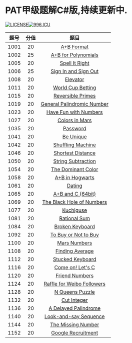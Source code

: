 # PAT甲级题解C#版,持续更新中.

[![LICENSE](https://img.shields.io/badge/license-Anti%20996-blue.svg)](https://github.com/996icu/996.ICU/blob/master/LICENSE)[![996.ICU](https://img.shields.io/badge/link-996.icu-red.svg)](https://996.icu)

| 题号 | 分值 |                             题目                             |
| :--: | :--: | :----------------------------------------------------------: |
| 1001 |  20  | [A+B Format](https://jiayaoo3o.github.io/2019/04/16/1001-A-B-Format/) |
| 1002 |  25  | [A+B for Polynomials](https://jiayaoo3o.github.io/2019/05/10/1002-A-B-for-Polynomials/) |
| 1005 |  20  | [Spell It Right](https://jiayaoo3o.github.io/2019/04/16/1005-Spell-It-Right/) |
| 1006 |  25  | [Sign In and Sign Out](https://jiayaoo3o.github.io/2019/05/28/1006-Sign-In-and-Sign-Out/) |
| 1008 |  20  | [Elevator](https://jiayaoo3o.github.io/2019/04/16/1008-Elevator/) |
| 1011 |  20  | [World Cup Betting](https://jiayaoo3o.github.io/2019/04/16/1011-World-Cup-Betting/) |
| 1015 |  20  | [Reversible Primes](https://jiayaoo3o.github.io/2019/04/16/1015-Reversible-Primes/) |
| 1019 |  20  | [General Palindromic Number](https://jiayaoo3o.github.io/2019/04/17/1019-General-Palindromic-Number/) |
| 1023 |  20  | [Have Fun with Numbers](https://jiayaoo3o.github.io/2019/04/17/1023-Have-Fun-with-Numbers/) |
| 1027 |  20  | [Colors in Mars](https://jiayaoo3o.github.io/2019/04/18/1027-Colors-in-Mars/) |
| 1035 |  20  | [Password](https://jiayaoo3o.github.io/2019/04/18/1035-Password/) |
| 1041 |  20  | [Be Unique](https://jiayaoo3o.github.io/2019/04/19/1041-Be-Unique/) |
| 1042 |  20  | [Shuffling Machine](https://jiayaoo3o.github.io/2019/04/19/1042-Shuffling-Machine/) |
| 1046 |  20  | [Shortest Distance](https://jiayaoo3o.github.io/2019/04/20/1046-Shortest-Distance/) |
| 1050 |  20  | [String Subtraction](https://jiayaoo3o.github.io/2019/04/22/1050-String-Subtraction/) |
| 1054 |  20  | [The Dominant Color](https://jiayaoo3o.github.io/2019/04/22/1054-The-Dominant-Color/) |
| 1058 |  20  | [A+B in Hogwarts](https://jiayaoo3o.github.io/2019/04/22/1058-A-B-in-Hogwarts/) |
| 1061 |  20  | [Dating](https://jiayaoo3o.github.io/2019/04/23/1061-Dating/) |
| 1065 |  20  | [A+B and C (64bit)](https://jiayaoo3o.github.io/2019/04/23/1065-A-B-and-C-64bit/) |
| 1069 |  20  | [The Black Hole of Numbers](https://jiayaoo3o.github.io/2019/04/23/1069-The-Black-Hole-of-Numbers/) |
| 1077 |  20  | [Kuchiguse](https://jiayaoo3o.github.io/2019/04/26/1077-Kuchiguse/) |
| 1081 |  20  | [Rational Sum](https://jiayaoo3o.github.io/2019/04/26/1081-Rational-Sum/) |
| 1084 |  20  | [Broken Keyboard](https://jiayaoo3o.github.io/2019/04/28/1084-Broken-Keyboard/) |
| 1092 |  20  | [To Buy or Not to Buy](https://jiayaoo3o.github.io/2019/04/28/1092-To-Buy-or-Not-to-Buy/) |
| 1100 |  20  | [Mars Numbers](https://jiayaoo3o.github.io/2019/04/29/1100-Mars-Numbers/) |
| 1108 |  20  | [Finding Average](https://jiayaoo3o.github.io/2019/04/30/1108-Finding-Average/) |
| 1112 |  20  | [Stucked Keyboard](https://jiayaoo3o.github.io/2019/05/01/1112-Stucked-Keyboard/) |
| 1116 |  20  | [Come on! Let's C](https://jiayaoo3o.github.io/2019/05/03/1116-Come-on-Let-s-C/) |
| 1120 |  20  | [Friend Numbers](https://jiayaoo3o.github.io/2019/05/03/1120-Friend-Numbers/) |
| 1124 |  20  | [Raffle for Weibo Followers](https://jiayaoo3o.github.io/2019/05/04/1124-Raffle-for-Weibo-Followers/) |
| 1128 |  20  | [N Queens Puzzle](https://jiayaoo3o.github.io/2019/05/05/1128-N-Queens-Puzzle/) |
| 1132 |  20  | [Cut Integer](https://jiayaoo3o.github.io/2019/05/06/1132-Cut-Integer/) |
| 1136 |  20  | [A Delayed Palindrome](https://jiayaoo3o.github.io/2019/05/06/1136-A-Delayed-Palindrome/) |
| 1140 |  20  | [Look-and-say Sequence](https://jiayaoo3o.github.io/2019/05/09/1140-Look-and-say-Sequence/) |
| 1144 |  20  | [The Missing Number](https://jiayaoo3o.github.io/2019/05/09/1144-The-Missing-Number/) |
| 1152 |  20  | [Google Recruitment](https://jiayaoo3o.github.io/2019/05/09/1152-Google-Recruitment/) |

